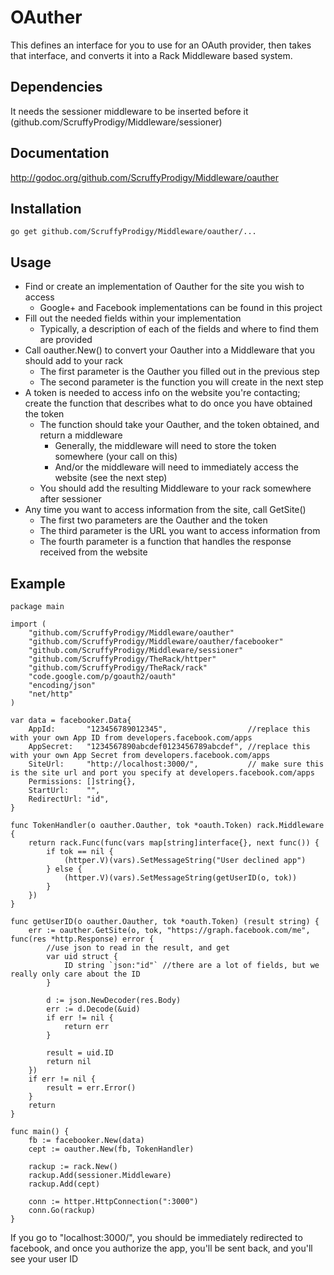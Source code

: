 # OAuther
This defines an interface for you to use for an OAuth provider, then takes that interface, and converts it into a Rack Middleware based system.  

## Dependencies
It needs the sessioner middleware to be inserted before it (github.com/ScruffyProdigy/Middleware/sessioner)

## Documentation
http://godoc.org/github.com/ScruffyProdigy/Middleware/oauther

## Installation
`go get github.com/ScruffyProdigy/Middleware/oauther/...`

## Usage

* Find or create an implementation of Oauther for the site you wish to access
	* Google+ and Facebook implementations can be found in this project
* Fill out the needed fields within your implementation
	* Typically, a description of each of the fields and where to find them are provided
* Call oauther.New() to convert your Oauther into a Middleware that you should add to your rack
	* The first parameter is the Oauther you filled out in the previous step
	* The second parameter is the function you will create in the next step
* A token is needed to access info on the website you're contacting; create the function that describes what to do once you have obtained the token
	* The function should take your Oauther, and the token obtained, and return a middleware
		* Generally, the middleware will need to store the token somewhere (your call on this)
		* And/or the middleware will need to immediately access the website (see the next step)
	* You should add the resulting Middleware to your rack somewhere after sessioner
* Any time you want to access information from the site, call GetSite()
	* The first two parameters are the Oauther and the token
	* The third parameter is the URL you want to access information from
	* The fourth parameter is a function that handles the response received from the website

## Example

	package main

	import (
		"github.com/ScruffyProdigy/Middleware/oauther"
		"github.com/ScruffyProdigy/Middleware/oauther/facebooker"
		"github.com/ScruffyProdigy/Middleware/sessioner"
		"github.com/ScruffyProdigy/TheRack/httper"
		"github.com/ScruffyProdigy/TheRack/rack"
		"code.google.com/p/goauth2/oauth"
		"encoding/json"
		"net/http"
	)

	var data = facebooker.Data{
		AppId:       "123456789012345",                  //replace this with your own App ID from developers.facebook.com/apps
		AppSecret:   "1234567890abcdef0123456789abcdef", //replace this with your own App Secret from developers.facebook.com/apps
		SiteUrl:     "http://localhost:3000/",           // make sure this is the site url and port you specify at developers.facebook.com/apps
		Permissions: []string{},
		StartUrl:    "",
		RedirectUrl: "id",
	}

	func TokenHandler(o oauther.Oauther, tok *oauth.Token) rack.Middleware {
		return rack.Func(func(vars map[string]interface{}, next func()) {
			if tok == nil {
				(httper.V)(vars).SetMessageString("User declined app")
			} else {
				(httper.V)(vars).SetMessageString(getUserID(o, tok))
			}
		})
	}

	func getUserID(o oauther.Oauther, tok *oauth.Token) (result string) {
		err := oauther.GetSite(o, tok, "https://graph.facebook.com/me", func(res *http.Response) error {
			//use json to read in the result, and get 
			var uid struct {
				ID string `json:"id"` //there are a lot of fields, but we really only care about the ID
			}

			d := json.NewDecoder(res.Body)
			err := d.Decode(&uid)
			if err != nil {
				return err
			}

			result = uid.ID
			return nil
		})
		if err != nil {
			result = err.Error()
		}
		return
	}

	func main() {
		fb := facebooker.New(data)
		cept := oauther.New(fb, TokenHandler)

		rackup := rack.New()
		rackup.Add(sessioner.Middleware)
		rackup.Add(cept)

		conn := httper.HttpConnection(":3000")
		conn.Go(rackup)
	}

If you go to "localhost:3000/", you should be immediately redirected to facebook, and once you authorize the app, you'll be sent back, and you'll see your user ID